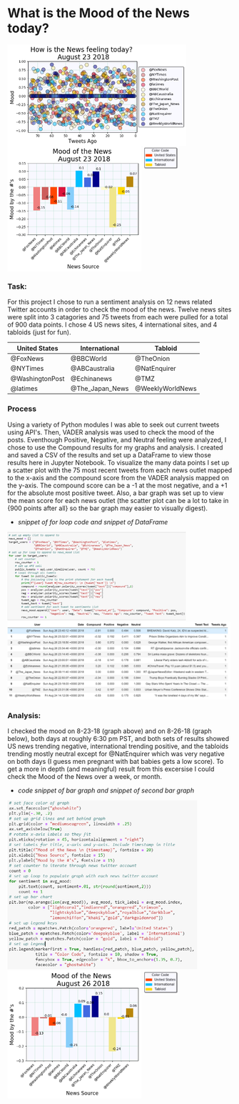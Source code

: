 # What is the Mood of the News today?
<img align="top" src="images/Mood_of_News_scatter.png" width="400" > <img align="top" src="images/Mood_of_News_bar.png" width="300" > <img src="images/legend_colors.PNG" width="80" >
### Task:
For this project I chose to run a sentiment analysis on 12 news related Twitter accounts in order to check the mood of the news. Twelve news sites were split into 3 catagories and 75 tweets from each were pulled for a total of 900 data points. I chose 4 US news sites, 4 international sites, and 4 tabloids (just for fun).

|United States|International|Tabloid|
|-------------|-------------|-------|
|@FoxNews|@BBCWorld|@TheOnion|
|@NYTimes|@ABCaustralia|@NatEnquirer|
|@WashingtonPost|@Echinanews|@TMZ|
|@latimes|@The_Japan_News|@WeeklyWorldNews|   


### Process
Using a variety of Python modules I was able to seek out current tweets using API's. Then, VADER analysis was used to check the mood of the posts. Eventhough Positive, Negative, and Neutral feeling were analyzed, I chose to use the Compound results for my graphs and analysis. I created and saved a CSV of the results and set up a DataFrame to view those results here in Jupyter Notebook. To visualize the many data points I set up a scatter plot with the 75 most recent tweets from each news outlet mapped to the x-axis and the compound score from the VADER analysis mapped on the y-axis. The compound score can be a -1 at the most negative, and a +1 for the absolute most positive tweet. Also, a bar graph was set up to view the mean score for each news outlet (the scatter plot can be a lot to take in {900 points after all} so the bar graph may easier to visually digest).

* _snippet of for loop code and snippet of DataFrame_

<img src="images/forloop.PNG" width="400" > <img src="images/DFsample.PNG" width="500" >

### Analysis:
I checked the mood on 8-23-18 (graph above) and on 8-26-18 (graph below), both days at roughly 6:30 pm PST, and both sets of results showed US news trending negative, international trending positive, and the tabloids trending mostly neutral except for @NatEnquirer which was very negative on both days (I guess men pregnant with bat babies gets a low score). To get a more in depth (and meaningful) result from this excersise I could check the Mood of the News over a week, or month.

* _code snippet of bar graph and snippet of second bar graph_

<img align="bottom" src="images/bargcode.PNG" width="425" > <img align="top" src="images/Mood_of_News_bar1.png" width="300" > <img align="top" src="images/legend_colors.PNG" width="80" >
 
